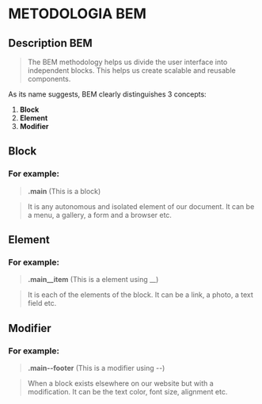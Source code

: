# METODOLOGIA BEM

## Description BEM
> The BEM methodology helps us divide the user interface into independent blocks.
> This helps us create scalable and reusable components.
> 
As its name suggests, BEM clearly distinguishes 3 concepts:

1. **Block**
2. **Element**
3. **Modifier**


## Block
### For example:
> **.main** (This is a block)

> It is any autonomous and isolated element of our document.
It can be a menu, a gallery, a form and a browser etc.

## Element
### For example:
> **.main__item** (This is a element using __)

>It is each of the elements of the block.
It can be a link, a photo, a text field etc.

## Modifier
### For example:
> **.main--footer** (This is a modifier using --)

>When a block exists elsewhere on our website but with a modification. 
It can be the text color, font size, alignment etc.
